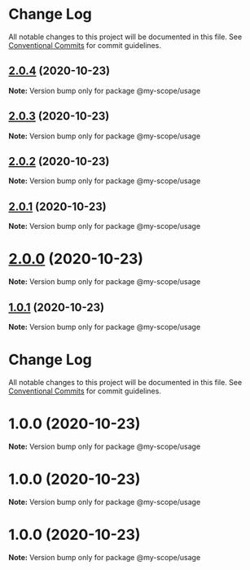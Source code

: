 # Change Log

All notable changes to this project will be documented in this file.
See [Conventional Commits](https://conventionalcommits.org) for commit guidelines.

## [2.0.4](https://github.com/rurich-shiftpixy/lerna/compare/@my-scope/usage@2.0.3...@my-scope/usage@2.0.4) (2020-10-23)

**Note:** Version bump only for package @my-scope/usage





## [2.0.3](https://github.com/rurich-shiftpixy/lerna/compare/@my-scope/usage@1.0.1...@my-scope/usage@2.0.3) (2020-10-23)

**Note:** Version bump only for package @my-scope/usage





## [2.0.2](https://github.com/rurich-shiftpixy/lerna/compare/@my-scope/usage@1.0.1...@my-scope/usage@2.0.2) (2020-10-23)

**Note:** Version bump only for package @my-scope/usage





## [2.0.1](https://github.com/rurich-shiftpixy/lerna/compare/@my-scope/usage@1.0.1...@my-scope/usage@2.0.1) (2020-10-23)

**Note:** Version bump only for package @my-scope/usage





# [2.0.0](https://github.com/rurich-shiftpixy/lerna/compare/@my-scope/usage@1.0.1...@my-scope/usage@2.0.0) (2020-10-23)

**Note:** Version bump only for package @my-scope/usage





<a name="1.0.1"></a>
## [1.0.1](https://github.com/rurich-shiftpixy/lerna/compare/@my-scope/usage@1.0.0...@my-scope/usage@1.0.1) (2020-10-23)




**Note:** Version bump only for package @my-scope/usage

# Change Log

All notable changes to this project will be documented in this file.
See [Conventional Commits](https://conventionalcommits.org) for commit guidelines.

# 1.0.0 (2020-10-23)

**Note:** Version bump only for package @my-scope/usage





# 1.0.0 (2020-10-23)

**Note:** Version bump only for package @my-scope/usage





# 1.0.0 (2020-10-23)

**Note:** Version bump only for package @my-scope/usage
